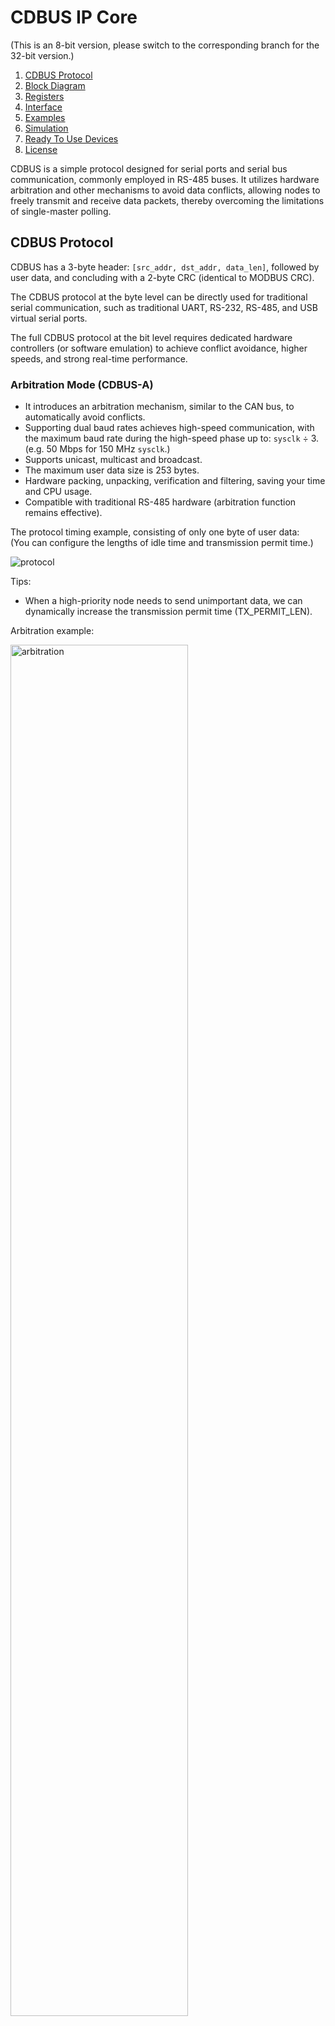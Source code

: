 [//]: # (IP Core for CDBUS Protocol)

CDBUS IP Core
=======================================
(This is an 8-bit version, please switch to the corresponding branch for the 32-bit version.)

1. [CDBUS Protocol](#cdbus-protocol)
2. [Block Diagram](#block-diagram)
3. [Registers](#registers)
4. [Interface](#interface)
5. [Examples](#examples)
6. [Simulation](#simulation)
7. [Ready To Use Devices](#ready-to-use-devices)
8. [License](#license)


CDBUS is a simple protocol designed for serial ports and serial bus communication, commonly employed in RS-485 buses.
It utilizes hardware arbitration and other mechanisms to avoid data conflicts, allowing nodes to freely transmit and receive data packets,
thereby overcoming the limitations of single-master polling.


## CDBUS Protocol

CDBUS has a 3-byte header: `[src_addr, dst_addr, data_len]`, followed by user data, and concluding with a 2-byte CRC (identical to MODBUS CRC).

The CDBUS protocol at the byte level can be directly used for traditional serial communication,
such as traditional UART, RS-232, RS-485, and USB virtual serial ports.

The full CDBUS protocol at the bit level requires dedicated hardware controllers (or software emulation)
to achieve conflict avoidance, higher speeds, and strong real-time performance.


### Arbitration Mode (CDBUS-A)

* It introduces an arbitration mechanism, similar to the CAN bus, to automatically avoid conflicts.
* Supporting dual baud rates achieves high-speed communication,
  with the maximum baud rate during the high-speed phase up to: `sysclk` ÷ 3. (e.g. 50 Mbps for 150 MHz `sysclk`.)
* Supports unicast, multicast and broadcast.
* The maximum user data size is 253 bytes.
* Hardware packing, unpacking, verification and filtering, saving your time and CPU usage.
* Compatible with traditional RS-485 hardware (arbitration function remains effective).

The protocol timing example, consisting of only one byte of user data:  
(You can configure the lengths of idle time and transmission permit time.)

![protocol](docs/img/protocol.svg)

Tips:
 - When a high-priority node needs to send unimportant data, we can dynamically increase the transmission permit time (TX_PERMIT_LEN).

Arbitration example:

<img alt="arbitration" src="docs/img/arbitration.svg" width="75%">

Example waveforms for TX output and TX_EN pins:

<img alt="arbitration" src="docs/img/to_te_wave.svg" width="75%">

The RX data sampling point for reception is at 1/2 bit; for TX readback, it's at 3/4 bit.

### Break Sync Mode (CDBUS-BS)

In CDBUS-A mode, if the low-speed portion takes longer, it can become a bottleneck for communication efficiency.

To address this, single-rate peer-to-peer bus communication can be achieved using CDBUS-BS mode:

 - Different nodes have different configurations for the TX_PERMIT_LEN parameter, requiring sufficiently large differences to avoid conflicts.
 - If any node has pending data frames waiting to be sent before the transmission permit point, transmission starts from that point.
 - Otherwise, wait until the idle time exceeds MAX_IDLE_LEN. When there are pending data frames waiting for transmission,
   first send a break character to bring the bus out of the idle state.

<img alt="arbitration" src="docs/img/break_sync.svg" width="75%">

The CDBUS-BS mode is suitable for high-speed applications with few nodes, and it is also suitable for software implementation.


## Block Diagram

<img alt="block_diagram" src="docs/img/block_diagram.svg" width="100%">

#### Operation

<img alt="operation" src="docs/img/operation.gif" width="100%">


## Registers

| Register Name     |  Addr   | Access | Default         | Description (8-bit width by default if not specified)|
|-------------------|---------|--------|-----------------|------------------------------------------------------|
| VERSION           |  0x00   | RD     | 0x0e            | Hardware version                                     |
| SETTING           |  0x02   | RD/WR  | 0x10            | Configs                                              |
| IDLE_WAIT_LEN     |  0x04   | RD/WR  | 0x0a            | Waiting time to enter idle                           |
| TX_PERMIT_LEN_L   |  0x05   | RD/WR  | 0x14            | Waiting time to allows sending (10 bits)             |
| TX_PERMIT_LEN_H   |  0x06   | RD/WR  | 0x00            |                                                      |
| MAX_IDLE_LEN_L    |  0x07   | RD/WR  | 0xc8            | Max idle waiting time in BS mode (10 bits)           |
| MAX_IDLE_LEN_H    |  0x08   | RD/WR  | 0x00            |                                                      |
| TX_PRE_LEN        |  0x09   | RD/WR  | 0x01            | Enable TX_EN how long ahead than TX output (2 bits)  |
| FILTER            |  0x0b   | RD/WR  | 0xff            | Local address                                        |
| DIV_LS_L          |  0x0c   | RD/WR  | 0x5a            | Low-speed rate setting (16 bits)                     |
| DIV_LS_H          |  0x0d   | RD/WR  | 0x01            |                                                      |
| DIV_HS_L          |  0x0e   | RD/WR  | 0x5a            | High-speed rate setting (16 bits)                    |
| DIV_HS_H          |  0x0f   | RD/WR  | 0x01            |                                                      |
| INT_FLAG          |  0x10   | RD     | n/a             | Status                                               |
| INT_MASK          |  0x11   | RD/WR  | 0x00            | Interrupt mask                                       |
| RX                |  0x14   | RD     | n/a             | Read RX page                                         |
| TX                |  0x15   | WR     | n/a             | Write TX page                                        |
| RX_CTRL           |  0x16   | WR     | n/a             | RX control                                           |
| TX_CTRL           |  0x17   | WR     | n/a             | TX control                                           |
| RX_ADDR           |  0x18   | RD/WR  | 0x00            | RX page read pointer (rarely used)                   |
| RX_PAGE_FLAG      |  0x19   | RD     | n/a             | RX page flag                                         |
| FILTER_M0         |  0x1a   | RD/WR  | 0xff            | Multicast filter0                                    |
| FILTER_M1         |  0x1b   | RD/WR  | 0xff            | Multicast filter1                                    |


**SETTING:**

| FIELD   | DESCRIPTION                                       |
|-------- |---------------------------------------------------|
| [6]     | Full duplex mode                                  |
| [5]     | Break Sync mode                                   |
| [4]     | Enable arbitration                                |
| [3]     | Save broken frame                                 |
| [2]     | CRC maintained by user                            |
| [1]     | Invert tx pin output                              |
| [0]     | Enable push-pull output for tx and tx_en pin      |

| [6] | [5] | [4] | DESCRIPTION                     |
|-----|-----|-----|---------------------------------|
| 0   | 0   | 1   | CDBUS-A mode (default)          |
| 0   | 1   | 0   | CDBUS-BS mode                   |
| 1   | 0   | 0   | Full-duplex mode                |
| 0   | 0   | 0   | Traditional half-duplex mode    |

**TX_PRE_LEN:**

Example waveforms for TX output and TX_EN pins (TX_PRE_LEN = 1 bit):

<img alt="arbitration" src="docs/img/to_te_wave_pre.svg" width="75%">

Unused for Arbitration mode and the break character automatically generated by BS mode.

**FILTERS:**

Match from top to bottom:

| SRC_ADDR  | DST_ADDR | FILTER       | FILTER_Mx        | Receive or not  | Remarks          |
|---------- |----------|--------------|------------------|-----------------|------------------|
| not care  | not care | 255          | not care         | Receive         | Promiscuous mode |
| = FILTER  | not care | != 255       | not care         | Drop            | Avoid loopback   |
| != FILTER | 255      | not care     | not care         | Receive         | Broadcast        |
| != FILTER | != 255   | not care     | any = DST_ADDR   | Receive         | Multicast        |
| != FILTER | != 255   | = DST_ADDR   | not care         | Receive         | Unicast          |
| not care  | != 255   | != DST_ADDR  | all != DST_ADDR  | Drop            |                  |

For example, addresses from 0xe0 to 0xfe can be reserved for multicast address.

The default value 0xff of FILTER_Mx means not enabled.

**DIV_xx_x:**

Baud rate divider value:
DIV_xx[15:0] = sysclk ÷ baud_rate − 1

The minimum value is 2.

For single rate, DIV_HS needs to be set to the same value as DIV_LS.

**INT_FLAG:**

| FIELD   | DESCRIPTION                                  |
|-------- |----------------------------------------------|
| [7]     | 1: TX error: TX is 0, but RX is sampled as 1 |
| [6]     | 1: TX collision detected                     |
| [5]     | 1: TX page released by hardware              |
| [4]     | 1: RX error: frame broken                    |
| [3]     | 1: RX lost: no empty page for RX             |
| [2]     | 1: Break character received                  |
| [1]     | 1: RX page ready for read                    |
| [0]     | 1: Bus in IDLE mode                          |

Reading this register will automatically clear bit7, bit6, bit4, bit3 and bit2.

**INT_MASK:**

Output of irq = ((INT_FLAG & INT_MASK) != 0).

**RX_CTRL:**

| FIELD   | DESCRIPTION                 |
|-------- |-----------------------------|
| [4]     | Reset RX block              |
| [1]     | Switch RX page              |
| [0]     | Reset RX page read pointer  |

**TX_CTRL:**

| FIELD   | DESCRIPTION                                                 |
|-------- |-------------------------------------------------------------|
| [5]     | Send break character                                        |
| [4]     | Abort TX                                                    |
| [1]     | Switch TX page                                              |
| [0]     | Reset TX page write pointer                                 |

**RX_PAGE_FLAG:**

A value of zero indicates that the frame in the current RX page is correct;  
Non-zero indicates the pointer to the last received byte of the disrupted frame, including CRC.

Always zero if `save broken frame` is not enabled.


## Interface

```verilog
    parameter DIV_LS = 346,         // default: 115200 bps for 40MHz clk
    parameter DIV_HS = 346


    input           clk,            // core clock
    input           reset_n,        // async active-low reset
    input           chip_select,
    output          irq,            // interrupt output

    // avalon-mm slave interface, read and write without latency
    // support burst read and write (normally for REG_TX and REG_RX)
    input   [4:0]   csr_address,
    input           csr_read,
    output  [7:0]   csr_readdata,
    input           csr_write,
    input   [7:0]   csr_writedata,

    // connect to external PHY chip, e.g. MAX3485
    input           rx,
    output          tx,
    output          tx_en
```


## Examples

```python
    # Configuration
    
    write(REG_SETTING, [0x11])               # Enable push-pull output
    
    
    # TX
    
    write(REG_TX, [0x0c, 0x0d, 0x01, 0xcd])  # Write frame without CRC
    while (read(REG_INT_FLAG) & 0x20) == 0:  # Make sure we can successfully switch to the next page
        pass
    write(REG_TX_CTRL, [0x03])               # Trigger sending by switching TX page
    
    
    # RX
    
    while (read(REG_INT_FLAG) & 0x02) == 0:  # Wait for RX page ready
        pass
    header = read(REG_RX, len=3)
    data = read(REG_RX, len=header[2])
    write(REG_RX_CTRL, [0x03])               # Release RX page

```


## Test
Install `iverilog` (>= v10) and `cocotb`, goto `tests/` folder, run `./test_all.sh` or `./test_all.sh test_xxx.py`.
(You can checkout the waveform `cdbus.vcd` by GTKWave.)


## Ready To Use Devices

The CDCTL controllers family incorporates the CDBUS IP Core, providing peripheral interfaces such as SPI, I<sup>2</sup>C, and PCIe.  
E.g. The tiny CDCTL-Bx module supports SPI and I<sup>2</sup>C interfaces:  
(The source code and gerber files for this module are fully open-source and located in the `example/` directory.)  
<img alt="cdctl_bx" src="docs/img/cdctl_bx.jpg" width="600px">

For a list of CDBUS-related ASIC chips, please refer to the [wiki](https://github.com/dukelec/cdbus/wiki) page.

More relevant projects that may interest you:
 - CDBUS GUI: https://github.com/dukelec/cdbus_gui
 - CDNET: https://github.com/dukelec/cdnet


## License
```
This Source Code Form is subject to the terms of the Mozilla
Public License, v. 2.0. If a copy of the MPL was not distributed
with this file, You can obtain one at https://mozilla.org/MPL/2.0/.
Notice: The scope granted to MPL excludes the ASIC industry.
The CDBUS protocol is royalty-free for everyone except chip manufacturers.

Copyright (c) 2017 DUKELEC, All rights reserved.
```


